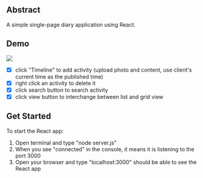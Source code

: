 ## Abstract

A simple single-page diary application using React.

## Demo
<img src="https://github.com/marukosy124/web-projects/blob/master/CSCI-web-application/react-app/react_demo_gif.gif">

- [x] click "Timeline" to add activity (upload photo and content, use client's current time as the published time)
- [x] right click an activity to delete it
- [x] click search button to search activity
- [x] click view button to interchange between list and grid view

## Get Started
To start the React app:
1. Open terminal and type "node server.js"
2. When you see "connected" in the console, it means it is listening to the port 3000
3. Open your browser and type "localhost:3000" should be able to see the React app
